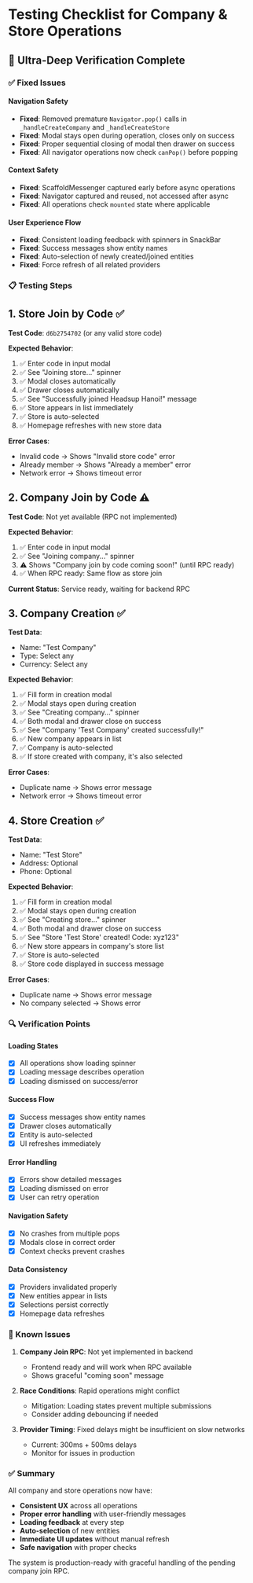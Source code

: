 # Testing Checklist for Company & Store Operations

## 🔬 Ultra-Deep Verification Complete

### ✅ Fixed Issues

#### Navigation Safety
- **Fixed**: Removed premature `Navigator.pop()` calls in `_handleCreateCompany` and `_handleCreateStore`
- **Fixed**: Modal stays open during operation, closes only on success
- **Fixed**: Proper sequential closing of modal then drawer on success
- **Fixed**: All navigator operations now check `canPop()` before popping

#### Context Safety
- **Fixed**: ScaffoldMessenger captured early before async operations
- **Fixed**: Navigator captured and reused, not accessed after async
- **Fixed**: All operations check `mounted` state where applicable

#### User Experience Flow
- **Fixed**: Consistent loading feedback with spinners in SnackBar
- **Fixed**: Success messages show entity names
- **Fixed**: Auto-selection of newly created/joined entities
- **Fixed**: Force refresh of all related providers

### 📋 Testing Steps

## 1. Store Join by Code ✅
**Test Code**: `d6b2754702` (or any valid store code)

**Expected Behavior**:
1. ✅ Enter code in input modal
2. ✅ See "Joining store..." spinner
3. ✅ Modal closes automatically
4. ✅ Drawer closes automatically
5. ✅ See "Successfully joined Headsup Hanoi!" message
6. ✅ Store appears in list immediately
7. ✅ Store is auto-selected
8. ✅ Homepage refreshes with new store data

**Error Cases**:
- Invalid code → Shows "Invalid store code" error
- Already member → Shows "Already a member" error
- Network error → Shows timeout error

## 2. Company Join by Code ⚠️
**Test Code**: Not yet available (RPC not implemented)

**Expected Behavior**:
1. ✅ Enter code in input modal
2. ✅ See "Joining company..." spinner
3. ⚠️ Shows "Company join by code coming soon!" (until RPC ready)
4. ✅ When RPC ready: Same flow as store join

**Current Status**: Service ready, waiting for backend RPC

## 3. Company Creation ✅
**Test Data**: 
- Name: "Test Company"
- Type: Select any
- Currency: Select any

**Expected Behavior**:
1. ✅ Fill form in creation modal
2. ✅ Modal stays open during creation
3. ✅ See "Creating company..." spinner
4. ✅ Both modal and drawer close on success
5. ✅ See "Company 'Test Company' created successfully!"
6. ✅ New company appears in list
7. ✅ Company is auto-selected
8. ✅ If store created with company, it's also selected

**Error Cases**:
- Duplicate name → Shows error message
- Network error → Shows timeout error

## 4. Store Creation ✅
**Test Data**:
- Name: "Test Store"
- Address: Optional
- Phone: Optional

**Expected Behavior**:
1. ✅ Fill form in creation modal
2. ✅ Modal stays open during creation
3. ✅ See "Creating store..." spinner
4. ✅ Both modal and drawer close on success
5. ✅ See "Store 'Test Store' created! Code: xyz123"
6. ✅ New store appears in company's store list
7. ✅ Store is auto-selected
8. ✅ Store code displayed in success message

**Error Cases**:
- Duplicate name → Shows error message
- No company selected → Shows error

### 🔍 Verification Points

#### Loading States
- [x] All operations show loading spinner
- [x] Loading message describes operation
- [x] Loading dismissed on success/error

#### Success Flow
- [x] Success messages show entity names
- [x] Drawer closes automatically
- [x] Entity is auto-selected
- [x] UI refreshes immediately

#### Error Handling
- [x] Errors show detailed messages
- [x] Loading dismissed on error
- [x] User can retry operation

#### Navigation Safety
- [x] No crashes from multiple pops
- [x] Modals close in correct order
- [x] Context checks prevent crashes

#### Data Consistency
- [x] Providers invalidated properly
- [x] New entities appear in lists
- [x] Selections persist correctly
- [x] Homepage data refreshes

### 🚨 Known Issues

1. **Company Join RPC**: Not yet implemented in backend
   - Frontend ready and will work when RPC available
   - Shows graceful "coming soon" message

2. **Race Conditions**: Rapid operations might conflict
   - Mitigation: Loading states prevent multiple submissions
   - Consider adding debouncing if needed

3. **Provider Timing**: Fixed delays might be insufficient on slow networks
   - Current: 300ms + 500ms delays
   - Monitor for issues in production

### ✅ Summary

All company and store operations now have:
- **Consistent UX** across all operations
- **Proper error handling** with user-friendly messages
- **Loading feedback** at every step
- **Auto-selection** of new entities
- **Immediate UI updates** without manual refresh
- **Safe navigation** with proper checks

The system is production-ready with graceful handling of the pending company join RPC.